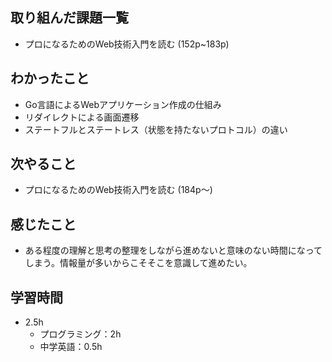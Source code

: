 ## 取り組んだ課題一覧
- プロになるためのWeb技術入門を読む (152p~183p)
## わかったこと
- Go言語によるWebアプリケーション作成の仕組み
- リダイレクトによる画面遷移
- ステートフルとステートレス（状態を持たないプロトコル）の違い
## 次やること
- プロになるためのWeb技術入門を読む (184p〜)
## 感じたこと
- ある程度の理解と思考の整理をしながら進めないと意味のない時間になってしまう。情報量が多いからこそそこを意識して進めたい。
## 学習時間
- 2.5h
  - プログラミング：2h
  - 中学英語：0.5h

